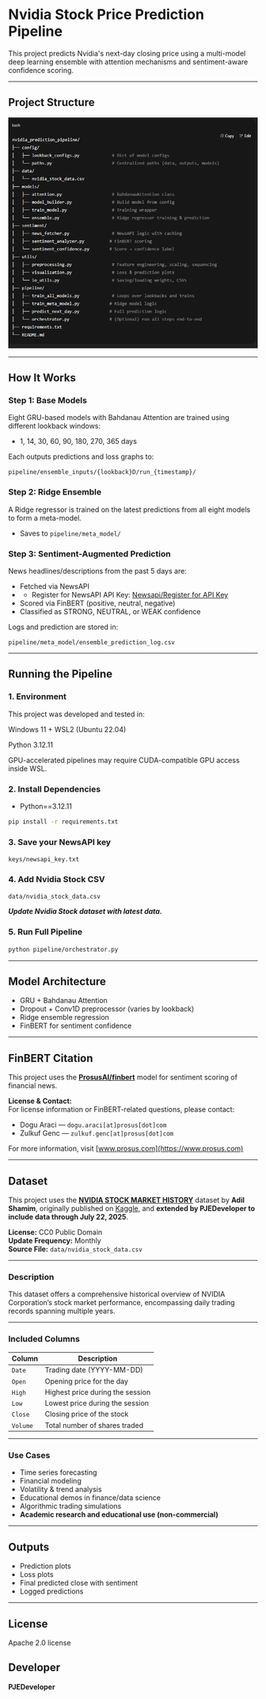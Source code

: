 # Nvidia Stock Price Prediction Pipeline

This project predicts Nvidia's next-day closing price using a multi-model deep learning ensemble with attention mechanisms and sentiment-aware confidence scoring.

---

## Project Structure

![Pipeline Architecture](nvidia_prediction_pipeline_architecture.png)

---

## How It Works

### Step 1: Base Models

Eight GRU-based models with Bahdanau Attention are trained using different lookback windows:

* 1, 14, 30, 60, 90, 180, 270, 365 days

Each outputs predictions and loss graphs to:

```
pipeline/ensemble_inputs/{lookback}D/run_{timestamp}/
```

### Step 2: Ridge Ensemble

A Ridge regressor is trained on the latest predictions from all eight models to form a meta-model.

* Saves to `pipeline/meta_model/`

### Step 3: Sentiment-Augmented Prediction

News headlines/descriptions from the past 5 days are:

* Fetched via NewsAPI
* * Register for NewsAPI API Key: [Newsapi/Register for API Key](https://newsapi.org/register)
* Scored via FinBERT (positive, neutral, negative)
* Classified as STRONG, NEUTRAL, or WEAK confidence

Logs and prediction are stored in:

```
pipeline/meta_model/ensemble_prediction_log.csv
```

---

## Running the Pipeline

### 1.  Environment
This project was developed and tested in:

Windows 11 + WSL2 (Ubuntu 22.04)

Python 3.12.11

GPU-accelerated pipelines may require CUDA-compatible GPU access inside WSL.

### 2. Install Dependencies

* Python==3.12.11

```bash
pip install -r requirements.txt
```

### 3. Save your NewsAPI key

```
keys/newsapi_key.txt
```

### 4. Add Nvidia Stock CSV

```
data/nvidia_stock_data.csv
```

***Update Nvidia Stock dataset with latest data.***

### 5. Run Full Pipeline

```bash
python pipeline/orchestrator.py
```

---

## Model Architecture

* GRU + Bahdanau Attention
* Dropout + Conv1D preprocessor (varies by lookback)
* Ridge ensemble regression
* FinBERT for sentiment confidence

---

## FinBERT Citation

This project uses the [**ProsusAI/finbert**](https://huggingface.co/ProsusAI/finbert) model for sentiment scoring of financial news.

**License & Contact:**  
For license information or FinBERT-related questions, please contact:  
- Dogu Araci — `dogu.araci[at]prosus[dot]com`  
- Zulkuf Genc — `zulkuf.genc[at]prosus[dot]com`  

For more information, visit [www.prosus.com](https://www.prosus.com)

---

## Dataset

This project uses the **[NVIDIA STOCK MARKET HISTORY](https://www.kaggle.com/datasets/adilshamim8/nvidia-stock-market-history)** dataset by **Adil Shamim**, originally published on [Kaggle](https://www.kaggle.com/), and **extended by PJEDeveloper to include data through July 22, 2025**.

**License:** CC0 Public Domain  
**Update Frequency:** Monthly  
**Source File:** `data/nvidia_stock_data.csv`

---

### Description

This dataset offers a comprehensive historical overview of NVIDIA Corporation’s stock market performance, encompassing daily trading records spanning multiple years.

---

### Included Columns

| Column   | Description                           |
|----------|---------------------------------------|
| `Date`   | Trading date (YYYY-MM-DD)             |
| `Open`   | Opening price for the day             |
| `High`   | Highest price during the session      |
| `Low`    | Lowest price during the session       |
| `Close`  | Closing price of the stock            |
| `Volume` | Total number of shares traded         |

---

### Use Cases

- Time series forecasting  
- Financial modeling  
- Volatility & trend analysis  
- Educational demos in finance/data science  
- Algorithmic trading simulations
- **Academic research and educational use (non-commercial)**

---

## Outputs

* Prediction plots
* Loss plots
* Final predicted close with sentiment
* Logged predictions

---

## License

Apache 2.0 license

## Developer

**PJEDeveloper**
